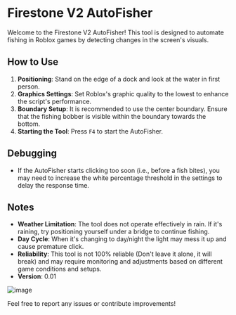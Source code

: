 # Firestone V2 AutoFisher

Welcome to the Firestone V2 AutoFisher! This tool is designed to automate fishing in Roblox games by detecting changes in the screen's visuals.

## How to Use

1. **Positioning**: Stand on the edge of a dock and look at the water in first person.
2. **Graphics Settings**: Set Roblox's graphic quality to the lowest to enhance the script's performance.
3. **Boundary Setup**: It is recommended to use the center boundary. Ensure that the fishing bobber is visible within the boundary towards the bottom.
4. **Starting the Tool**: Press `F4` to start the AutoFisher.

## Debugging

- If the AutoFisher starts clicking too soon (i.e., before a fish bites), you may need to increase the white percentage threshold in the settings to delay the response time.

## Notes

- **Weather Limitation**: The tool does not operate effectively in rain. If it's raining, try positioning yourself under a bridge to continue fishing.
- **Day Cycle**: When it's changing to day/night the light may mess it up and cause premature click. 
- **Reliability**: This tool is not 100% reliable (Don't leave it alone, it will break) and may require monitoring and adjustments based on different game conditions and setups.
- **Version**: 0.01 

![image](https://github.com/BBQuack/FS-V2-autofish/assets/96356882/c3c98480-6ddf-4c0f-80e7-0da9512a295e)

Feel free to report any issues or contribute improvements!
